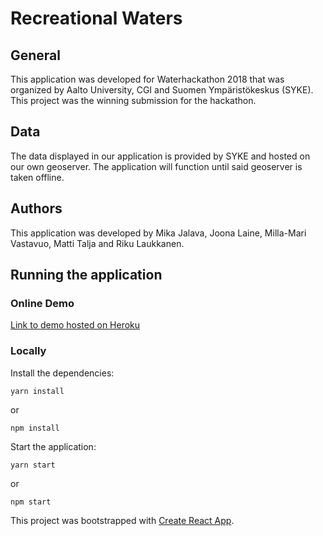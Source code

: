 # Recreational Waters

## General
This application was developed for Waterhackathon 2018 that was organized by Aalto University, CGI and Suomen Ympäristökeskus (SYKE). This project was the winning submission for the hackathon.

## Data
The data displayed in our application is provided by SYKE and hosted on our own geoserver. The application will function until said geoserver is taken offline. 

## Authors
This application was developed by Mika Jalava, Joona Laine, Milla-Mari Vastavuo, Matti Talja and Riku Laukkanen.

## Running the application

### Online Demo

[Link to demo hosted on Heroku](http://recreationalwaters.herokuapp.com)

### Locally

Install the dependencies:

```
yarn install
```

or 

```
npm install
```

Start the application:

```
yarn start
```

or

```
npm start
```

This project was bootstrapped with [Create React App](https://github.com/facebookincubator/create-react-app). 
